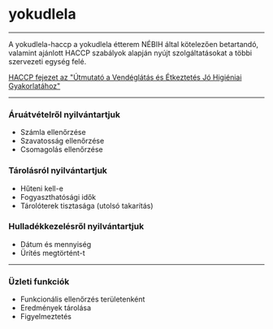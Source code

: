 # yokudlela

---

A yokudlela-haccp a yokudlela étterem NÉBIH által kötelezően betartandó, valamint ajánlott HACCP szabályok alapján nyújt szolgáltatásokat a többi szervezeti egység felé.

[HACCP fejezet az "Útmutató a Vendéglátás és Étkeztetés Jó Higiéniai Gyakorlatához"](https://portal.nebih.gov.hu/documents/10182/21392/10.17_HACCP.pdf/dedcf014-5482-4c4f-a31c-944c45601903)

---

### Áruátvételről nyilvántartjuk
- Számla ellenőrzése
- Szavatosság ellenőrzése
- Csomagolás ellenőrzése

### Tárolásról nyilvántartjuk
- Hűteni kell-e
- Fogyaszthatósági idők
- Tárolóterek tisztasága (utolsó takarítás)

### Hulladékkezelésről nyilvántartjuk
- Dátum és mennyiség
- Ürítés megtörtént-t

---

### Üzleti funkciók
- Funkcionális ellenőrzés területenként
- Eredmények tárolása
- Figyelmeztetés
